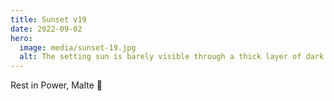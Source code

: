 ```yaml
---
title: Sunset v19
date: 2022-09-02
hero:
  image: media/sunset-19.jpg
  alt: The setting sun is barely visible through a thick layer of dark clouds. The sunlight is reflected in the calm waves of a river. A few harbor cranes and small buildings reach into the dark sky.
---
```


Rest in Power, Malte 🌈
